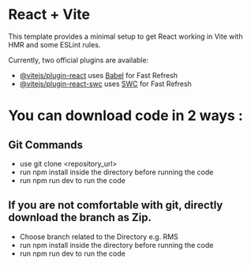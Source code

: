 # React + Vite

This template provides a minimal setup to get React working in Vite with HMR and some ESLint rules.

Currently, two official plugins are available:

- [@vitejs/plugin-react](https://github.com/vitejs/vite-plugin-react/blob/main/packages/plugin-react/README.md) uses [Babel](https://babeljs.io/) for Fast Refresh
- [@vitejs/plugin-react-swc](https://github.com/vitejs/vite-plugin-react-swc) uses [SWC](https://swc.rs/) for Fast Refresh

# You can download code in 2 ways :
## Git Commands
- use git clone <repository_url>
- run npm install inside the directory before running the code
- run npm run dev to run the code

## If you are not comfortable with git, directly download the branch as Zip.
- Choose branch related to the Directory e.g. RMS
- run npm install inside the directory before running the code
- run npm run dev to run the code
